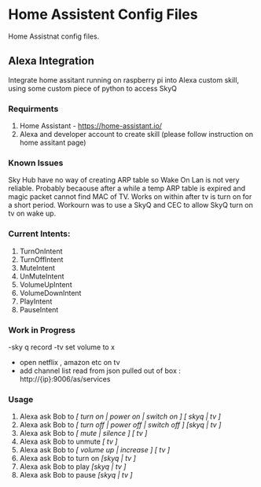 # Home Assistent Config Files

Home Assistnat config files.

## Alexa Integration

Integrate home assitant running on raspberry pi into Alexa custom skill, using some custom piece of python to access SkyQ

### Requirments

1. Home Assistant - https://home-assistant.io/
2. Alexa and developer account to create skill (please follow instruction on home assitant page)

### Known Issues

Sky Hub have no way of creating ARP table so Wake On Lan is not very reliable.
Probably becaouse after a while a temp ARP table is expired and magic packet cannot find MAC of TV.
Works on within after tv is turn on for a short period.
Workourn was to use a SkyQ and CEC to allow SkyQ turn on tv on wake up.

### Current Intents:

 1. TurnOnIntent
 2. TurnOffIntent
 3. MuteIntent
 4. UnMuteIntent
 5. VolumeUpIntent
 6. VolumeDownIntent
 7. PlayIntent
 8. PauseIntent
 
### Work in Progress
-sky q record
-tv set volume to x
- open netflix , amazon etc on tv
- add channel list read from json pulled out of box : http://{ip}:9006/as/services
 
 
 ### Usage
 1. Alexa ask Bob to *[ turn on | power on | switch on ]* *[ skyq | tv ]*
 2. Alexa ask Bob to *[ turn off | power off | switch off ]* *[skyq | tv ]*
 3. Alexa ask Bob to *[ mute | silence ]* *[ tv ]*
 4. Alexa ask Bob to unmute *[ tv ]*
 5. Alexa ask Bob to *[ volume up | increase ]*  *[ tv ]*
 6. Alexa ask Bob to turn on *[skyq | tv ]*
 7. Alexa ask Bob to play *[skyq | tv ]*
 8. Alexa ask Bob to pause *[skyq | tv ]*

 
 
 
 
 
